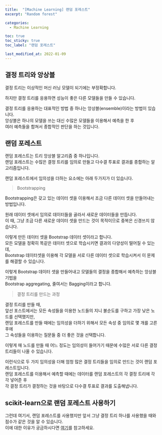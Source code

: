 ```yaml
---
title:  "[Machine Learning] 랜덤 포레스트"
excerpt: "Random forest"

categories:
  - Machine Learning

toc: true
toc_sticky: true
toc_label: "랜덤 포레스트"

last_modified_at: 2022-01-09
---
```


## 결정 트리와 앙상블

결정 트리는 이상적인 머신 러닝 모델이 되기에는 부정확합니다.

하지만 결정 트리를 응용하면 성능이 좋은 다른 모델들을 만들 수 있습니다.

결정 트리를 응용하는 대표적인 방법 중 하나는 앙상블(ensemble)이라는 방법이 있습니다.<br>
앙상블은 하나의 모델을 쓰는 대신 수많은 모델들을 이용해서 예측을 한 후<br>
여러 예측들을 합쳐서 종합적인 판단을 하는 것입니다.

## 랜덤 포레스트

랜덤 포레스트는 트리 앙상블 알고리즘 중 하나입니다.<br>
랜덤 포레스트는 수많은 결정 트리를 임의로 만들고 다수결 투표로 결과를 종합하는 알고리즘입니다.

랜덤 포레스트에서 임의성을 더하는 요소에는 아래 두가지가 더 있습니다.

> Bootstrapping

Bootstrapping은 갖고 있는 데이터 셋을 이용해서 조금 다른 데이터 셋을 만들어내는 방법입니다.

원래 데이터 셋에서 임의로 데이터들을 골라서 새로운 데이터들을 만듭니다.<br>
이 때, 그냥 조금 다른 새로운 데이터 셋을 만드는 것이 목적이므로 중복은 신경쓰지 않습니다.

이렇게 만든 데이터 셋을 Bootstrap 데이터 셋이라고 합니다.<br>
모든 모델을 정확히 똑같은 데이터 셋으로 학습시키면 결과의 다양성이 떨어질 수 있는데,<br>
Bootstrap 데이터셋을 이용해 각 모델을 서로 다른 데이터 셋으로 학습시켜서 이 문제를 해결할 수 있습니다.

이렇게 Bootstrap 데이터 셋을 만들어내고 모델들의 결정을 종합해서 예측하는 앙상블 기법을<br>
Bootstrap aggregating, 줄여서는 Bagging이라고 합니다.

> 결정 트리를 만드는 과정

결정 트리를 만들 때,<br>
앞선 포스트에서는 모든 속성들을 이용한 노드들의 지니 불순도를 구하고 가장 낮은 노드를 선택했지만,<br>
랜덤 포레스트를 만들 때에는 임의성을 더하기 위해서 모든 속성 중 임의로 몇 개를 고른 후에<br>
그 속성들을 이용하는 질문들 중 더 좋은 것을 선택합니다.

이렇게 매 노드를 만들 때 어느 정도는 임의성이 들어가기 때문에 수많은 서로 다른 결정 트리들이 나올 수 있습니다.

이런식으로 두 가지 임의성을 더해 엄청 많은 결정 트리들을 임의로 만드는 것이 랜덤 포레스트입니다.<br>
랜덤 포레스트를 이용해서 예측할 때에는 데이터를 랜덤 포레스트의 각 결정 트리에 각각 넣어준 후<br>
각 결정 트리가 결정하는 것을 바탕으로 다수결 투표로 결과를 도출해냅니다.

## scikit-learn으로 랜덤 포레스트 사용하기

<script src="https://gist.github.com/Geniemo/d8a79d7b775d0fabb7198b1f7edd030f.js"></script>

그런데 여기서, 랜덤 포레스트를 사용했지만 앞서 그냥 결정 트리 하나를 사용했을 때와<br>
점수가 같은 것을 알 수 있습니다.<br>
이에 대한 이유가 궁금하시다면 [여기](https://www.analyticsvidhya.com/blog/2020/05/decision-tree-vs-random-forest-algorithm/)를 참고하세요.
